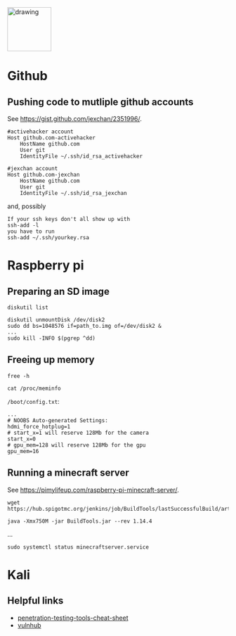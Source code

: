 <img src="https://i.pinimg.com/736x/9e/b2/c2/9eb2c214b911f382ebc7825768226285--gary-larson-the-far-side.jpg" alt="drawing" width="100"/> 

# Github

## Pushing code to mutliple github accounts

See https://gist.github.com/jexchan/2351996/.

```
#activehacker account
Host github.com-activehacker
	HostName github.com
	User git
	IdentityFile ~/.ssh/id_rsa_activehacker

#jexchan account
Host github.com-jexchan
	HostName github.com
	User git
	IdentityFile ~/.ssh/id_rsa_jexchan
```

and, possibly

```
If your ssh keys don't all show up with
ssh-add -l
you have to run
ssh-add ~/.ssh/yourkey.rsa
```

# Raspberry pi

## Preparing an SD image

```
diskutil list
```

```
diskutil unmountDisk /dev/disk2
sudo dd bs=1048576 if=path_to.img of=/dev/disk2 &
...
sudo kill -INFO $(pgrep ^dd)
```

## Freeing up memory

```
free -h
```

```
cat /proc/meminfo
```

`/boot/config.txt`:
```
...
# NOOBS Auto-generated Settings:
hdmi_force_hotplug=1
# start_x=1 will reserve 128Mb for the camera
start_x=0
# gpu_mem=128 will reserve 128Mb for the gpu
gpu_mem=16
```

## Running a minecraft server

See https://pimylifeup.com/raspberry-pi-minecraft-server/.

```
wget https://hub.spigotmc.org/jenkins/job/BuildTools/lastSuccessfulBuild/artifact/target/BuildTools.jar
```

```
java -Xmx750M -jar BuildTools.jar --rev 1.14.4
```

...

```
sudo systemctl status minecraftserver.service
```

# Kali

## Helpful links

* [penetration-testing-tools-cheat-sheet](https://highon.coffee/blog/penetration-testing-tools-cheat-sheet/)
* [vulnhub](https://www.vulnhub.com/)
